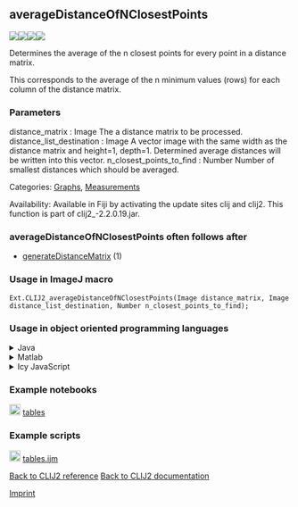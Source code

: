 ## averageDistanceOfNClosestPoints
<img src="images/mini_empty_logo.png"/><img src="images/mini_clij2_logo.png"/><img src="images/mini_clijx_logo.png"/><img src="images/mini_empty_logo.png"/>

Determines the average of the n closest points for every point in a distance matrix.

This corresponds to the average of the n minimum values (rows) for each column of the distance matrix.

### Parameters

distance_matrix : Image
    The a distance matrix to be processed.
distance_list_destination : Image
    A vector image with the same width as the distance matrix and height=1, depth=1.
    Determined average distances will be written into this vector.
n_closest_points_to_find : Number
    Number of smallest distances which should be averaged.


Categories: [Graphs](https://clij.github.io/clij2-docs/reference__graph), [Measurements](https://clij.github.io/clij2-docs/reference__measurement)

Availability: Available in Fiji by activating the update sites clij and clij2.
This function is part of clij2_-2.2.0.19.jar.

### averageDistanceOfNClosestPoints often follows after
* <a href="reference_generateDistanceMatrix">generateDistanceMatrix</a> (1)


### Usage in ImageJ macro
```
Ext.CLIJ2_averageDistanceOfNClosestPoints(Image distance_matrix, Image distance_list_destination, Number n_closest_points_to_find);
```


### Usage in object oriented programming languages



<details>

<summary>
Java
</summary>
<pre class="highlight">// init CLIJ and GPU
import net.haesleinhuepf.clij2.CLIJ2;
import net.haesleinhuepf.clij.clearcl.ClearCLBuffer;
CLIJ2 clij2 = CLIJ2.getInstance();

// get input parameters
ClearCLBuffer distance_matrix = clij2.push(distance_matrixImagePlus);
distance_list_destination = clij2.create(distance_matrix);
int n_closest_points_to_find = 10;
</pre>

<pre class="highlight">
// Execute operation on GPU
clij2.averageDistanceOfNClosestPoints(distance_matrix, distance_list_destination, n_closest_points_to_find);
</pre>

<pre class="highlight">
// show result
distance_list_destinationImagePlus = clij2.pull(distance_list_destination);
distance_list_destinationImagePlus.show();

// cleanup memory on GPU
clij2.release(distance_matrix);
clij2.release(distance_list_destination);
</pre>

</details>



<details>

<summary>
Matlab
</summary>
<pre class="highlight">% init CLIJ and GPU
clij2 = init_clatlab();

% get input parameters
distance_matrix = clij2.pushMat(distance_matrix_matrix);
distance_list_destination = clij2.create(distance_matrix);
n_closest_points_to_find = 10;
</pre>

<pre class="highlight">
% Execute operation on GPU
clij2.averageDistanceOfNClosestPoints(distance_matrix, distance_list_destination, n_closest_points_to_find);
</pre>

<pre class="highlight">
% show result
distance_list_destination = clij2.pullMat(distance_list_destination)

% cleanup memory on GPU
clij2.release(distance_matrix);
clij2.release(distance_list_destination);
</pre>

</details>



<details>

<summary>
Icy JavaScript
</summary>
<pre class="highlight">// init CLIJ and GPU
importClass(net.haesleinhuepf.clicy.CLICY);
importClass(Packages.icy.main.Icy);

clij2 = CLICY.getInstance();

// get input parameters
distance_matrix_sequence = getSequence();
distance_matrix = clij2.pushSequence(distance_matrix_sequence);
distance_list_destination = clij2.create(distance_matrix);
n_closest_points_to_find = 10;
</pre>

<pre class="highlight">
// Execute operation on GPU
clij2.averageDistanceOfNClosestPoints(distance_matrix, distance_list_destination, n_closest_points_to_find);
</pre>

<pre class="highlight">
// show result
distance_list_destination_sequence = clij2.pullSequence(distance_list_destination)
Icy.addSequence(distance_list_destination_sequence);
// cleanup memory on GPU
clij2.release(distance_matrix);
clij2.release(distance_list_destination);
</pre>

</details>





### Example notebooks
<a href="https://clij.github.io/clij2-docs/md/tables"><img src="images/language_macro.png" height="20"/></a> [tables](https://clij.github.io/clij2-docs/md/tables)  




### Example scripts
<a href="https://github.com/clij/clij2-docs/blob/master/src/main/macro/tables.ijm"><img src="images/language_macro.png" height="20"/></a> [tables.ijm](https://github.com/clij/clij2-docs/blob/master/src/main/macro/tables.ijm)  


[Back to CLIJ2 reference](https://clij.github.io/clij2-docs/reference)
[Back to CLIJ2 documentation](https://clij.github.io/clij2-docs)

[Imprint](https://clij.github.io/imprint)

